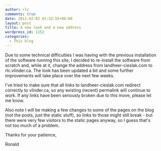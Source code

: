 ```yaml
---
author: rlc
comments: true
date: 2011-02-02 01:32:55+00:00
layout: post
title: A new look and a new address
wordpress_id: 1152
categories:
  - This blog
---
```


Due to some technical difficulties I was having with the previous installation of the software running this site, I decided to re-install the software from scratch and, while at it, change the address from landheer-cieslak.com to rlc.vlinder.ca. The look has been updated a bit and some further improvements will take place over the next few weeks.<!--more-->

I've tried to make sure that all links to landheer-cieslak.com redirect correctly to vlinder.ca, so any existing (recent) permalink will continue to work. If any links have been seriously broken due to this move, please let me know.

Also note I will be making a few changes to some of the pages on the blog (not the posts, just the static stuff), so links to those might still break - but there were very few visitors to the static pages anyway, so I guess that's not too much of a problem.

Thanks for your patience,

Ronald
